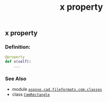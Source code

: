 ﻿---
title: x property
second_title: Aspose.CAD for Python via .NET API References
description: 
type: docs
weight: 90
url: /python-net/aspose.cad.fileformats.cgm.classes/cgmrectangle/x/
is_root: false
---

## x property

### Definition:
```python
@property
def x(self):
    ...
```

### See Also
* module [`aspose.cad.fileformats.cgm.classes`](../../)
* class [`CgmRectangle`](/cad/python-net/aspose.cad.fileformats.cgm.classes/cgmrectangle)
